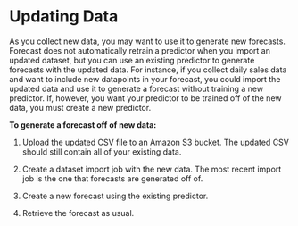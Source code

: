 # Updating Data<a name="updating-data"></a>

As you collect new data, you may want to use it to generate new forecasts\. Forecast does not automatically retrain a predictor when you import an updated dataset, but you can use an existing predictor to generate forecasts with the updated data\. For instance, if you collect daily sales data and want to include new datapoints in your forecast, you could import the updated data and use it to generate a forecast without training a new predictor\. If, however, you want your predictor to be trained off of the new data, you must create a new predictor\.

**To generate a forecast off of new data:**

1. Upload the updated CSV file to an Amazon S3 bucket\. The updated CSV should still contain all of your existing data\.

1. Create a dataset import job with the new data\. The most recent import job is the one that forecasts are generated off of\.

1. Create a new forecast using the existing predictor\.

1. Retrieve the forecast as usual\.